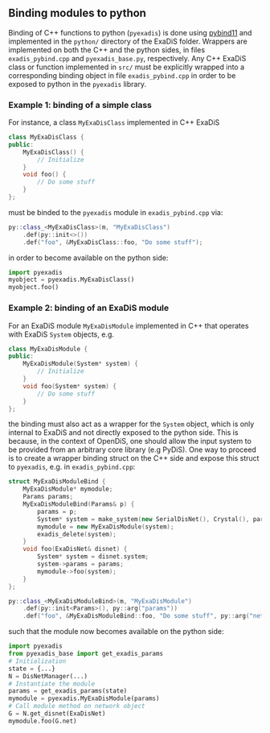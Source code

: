 
## Binding modules to python

Binding of C++ functions to python (`pyexadis`) is done using [pybind11](https://pybind11.readthedocs.io) and implemented in the `python/` directory of the ExaDiS folder. Wrappers are implemented on both the C++ and the python sides, in files `exadis_pybind.cpp` and `pyexadis_base.py`, respectively. Any C++ ExaDiS class or function implemented in `src/` must be explicitly wrapped into a corresponding binding object in file `exadis_pybind.cpp` in order to be exposed to python in the `pyexadis` library.

### Example 1: binding of a simple class

For instance, a class `MyExaDisClass` implemented in C++ ExaDiS
```cpp
class MyExaDisClass {
public:
    MyExaDisClass() {
        // Initialize
    }
    void foo() {
        // Do some stuff
    }
};
```
must be binded to the `pyexadis` module in `exadis_pybind.cpp` via:
```cpp
py::class_<MyExaDisClass>(m, "MyExaDisClass")
    .def(py::init<>())
    .def("foo", &MyExaDisClass::foo, "Do some stuff");
```
in order to become available on the python side:
```Python
import pyexadis
myobject = pyexadis.MyExaDisClass()
myobject.foo()
```

### Example 2: binding of an ExaDiS module

For an ExaDiS module `MyExaDisModule` implemented in C++ that operates with ExaDiS `System` objects, e.g.

```cpp
class MyExaDisModule {
public:
    MyExaDisModule(System* system) {
        // Initialize
    }
    void foo(System* system) {
        // Do some stuff
    }
};
```

the binding must also act as a wrapper for the `System` object, which is only internal to ExaDiS and not directly exposed to the python side. This is because, in the context of OpenDiS, one should allow the input system to be provided from an arbitrary core library (e.g PyDiS). One way to proceed is to create a wrapper binding struct on the C++ side and expose this struct to `pyexadis`, e.g. in `exadis_pybind.cpp`:

```cpp
struct MyExaDisModuleBind {
    MyExaDisModule* mymodule;
    Params params;
    MyExaDisModuleBind(Params& p) {
        params = p;
        System* system = make_system(new SerialDisNet(), Crystal(), params);
        mymodule = new MyExaDisModule(system);
        exadis_delete(system);
    }
    void foo(ExaDisNet& disnet) {
        System* system = disnet.system;
        system->params = params;
        mymodule->foo(system);
    }
};

py::class_<MyExaDisModuleBind>(m, "MyExaDisModule")
    .def(py::init<Params>(), py::arg("params"))
    .def("foo", &MyExaDisModuleBind::foo, "Do some stuff", py::arg("net"));
```

such that the module now becomes available on the python side:

```Python
import pyexadis
from pyexadis_base import get_exadis_params
# Initialization
state = {...}
N = DisNetManager(...)
# Instantiate the module
params = get_exadis_params(state)
mymodule = pyexadis.MyExaDisModule(params)
# Call module method on network object
G = N.get_disnet(ExaDisNet)
mymodule.foo(G.net)
```
